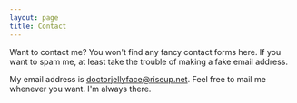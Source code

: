 ```yaml
---
layout: page
title: Contact
---
```


Want to contact me?
You won't find any fancy contact forms here. If you want to spam me, at least take the trouble of making a fake email address.

My email address is <doctorjellyface@riseup.net>. Feel free to mail me whenever you want. I'm always there.
